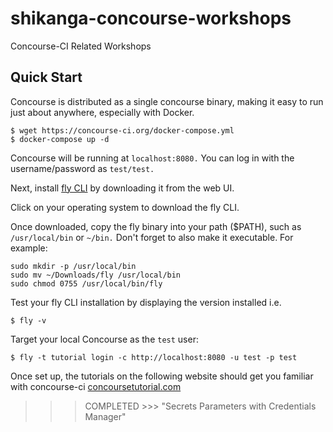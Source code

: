# shikanga-concourse-workshops
Concourse-CI Related Workshops

## Quick Start
Concourse is distributed as a single concourse binary, making it easy to run just about anywhere, especially with Docker.

```
$ wget https://concourse-ci.org/docker-compose.yml
$ docker-compose up -d
```
Concourse will be running at `localhost:8080.` You can log in with the username/password as `test/test.`

Next, install [fly CLI](https://concourse-ci.org) by downloading it from the web UI.

Click on your operating system to download the fly CLI.

Once downloaded, copy the fly binary into your path ($PATH), such as `/usr/local/bin` or `~/bin.` Don't forget to also make it executable. For example:

```
sudo mkdir -p /usr/local/bin
sudo mv ~/Downloads/fly /usr/local/bin
sudo chmod 0755 /usr/local/bin/fly
```

Test your fly CLI installation by displaying the version installed i.e.
```
$ fly -v
```

Target your local Concourse as the `test` user:

```
$ fly -t tutorial login -c http://localhost:8080 -u test -p test
```

Once set up, the tutorials on the following website should get you familiar with concourse-ci [concoursetutorial.com](https://concoursetutorial.com)

>>> COMPLETED >>> "Secrets Parameters with Credentials Manager"